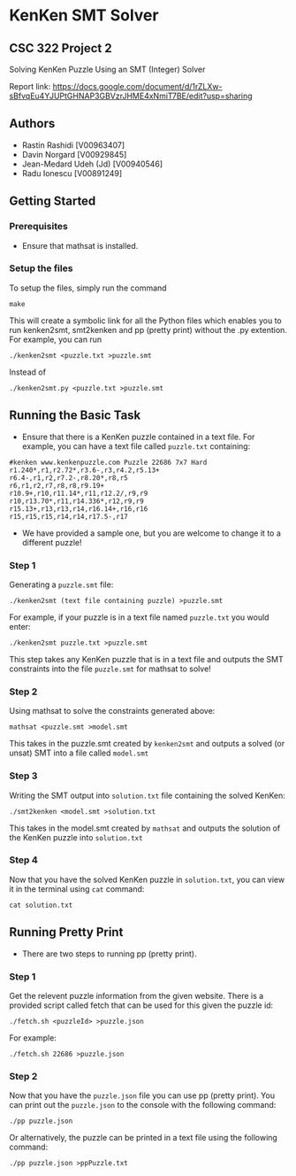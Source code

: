 # KenKen SMT Solver
## CSC 322 Project 2
Solving KenKen Puzzle Using an SMT (Integer) Solver

Report link: https://docs.google.com/document/d/1rZLXw-sBfvqEu4YJUPtGHNAP3GBVzrJHME4xNmiT7BE/edit?usp=sharing

## Authors
- Rastin Rashidi [V00963407]
- Davin Norgard [V00929845]
- Jean-Medard Udeh (Jd) [V00940546]
- Radu Ionescu [V00891249]

## Getting Started
### Prerequisites
- Ensure that mathsat is installed.

### Setup the files
To setup the files, simply run the command
```
make
```
This will create a symbolic link for all the Python files which enables you to run kenken2smt, smt2kenken and pp (pretty print) without the .py extention.
For example, you can run 
```
./kenken2smt <puzzle.txt >puzzle.smt
```
Instead of 
```
./kenken2smt.py <puzzle.txt >puzzle.smt
```
## Running the Basic Task
- Ensure that there is a KenKen puzzle contained in a text file. For example, you can have a text file called `puzzle.txt` containing:
```
#kenken www.kenkenpuzzle.com Puzzle 22686 7x7 Hard
r1.240*,r1,r2.72*,r3.6-,r3,r4.2,r5.13+
r6.4-,r1,r2,r7.2-,r8.20*,r8,r5
r6,r1,r2,r7,r8,r8,r9.19+
r10.9+,r10,r11.14*,r11,r12.2/,r9,r9
r10,r13.70*,r11,r14.336*,r12,r9,r9
r15.13+,r13,r13,r14,r16.14+,r16,r16
r15,r15,r15,r14,r14,r17.5-,r17
```
- We have provided a sample one, but you are welcome to change it to a different puzzle!

### Step 1
Generating a `puzzle.smt` file:
```
./kenken2smt (text file containing puzzle) >puzzle.smt
```
For example, if your puzzle is in a text file named `puzzle.txt` you would enter:
```
./kenken2smt puzzle.txt >puzzle.smt
```
This step takes any KenKen puzzle that is in a text file and outputs the SMT constraints into the file `puzzle.smt` for mathsat to solve!

### Step 2
Using mathsat to solve the constraints generated above:
```
mathsat <puzzle.smt >model.smt
```
This takes in the puzzle.smt created by `kenken2smt` and outputs a solved (or unsat) SMT into a file called `model.smt`

### Step 3
Writing the SMT output into `solution.txt` file containing the solved KenKen:
```
./smt2kenken <model.smt >solution.txt
```
This takes in the model.smt created by `mathsat` and outputs the solution of the KenKen puzzle into `solution.txt`

### Step 4
Now that you have the solved KenKen puzzle in `solution.txt`, you can view it in the terminal using `cat` command:
```
cat solution.txt
```

## Running Pretty Print
- There are two steps to running pp (pretty print).

### Step 1
Get the relevent puzzle information from the given website. There is a provided script called fetch that can be used for this given the puzzle id:
```
./fetch.sh <puzzleId> >puzzle.json
```
For example:
```
./fetch.sh 22686 >puzzle.json
```

### Step 2
Now that you have the `puzzle.json` file you can use pp (pretty print). You can print out the `puzzle.json` to the console with the following command:
```
./pp puzzle.json
```
Or alternatively, the puzzle can be printed in a text file using the following command:
 ```
./pp puzzle.json >ppPuzzle.txt
```
